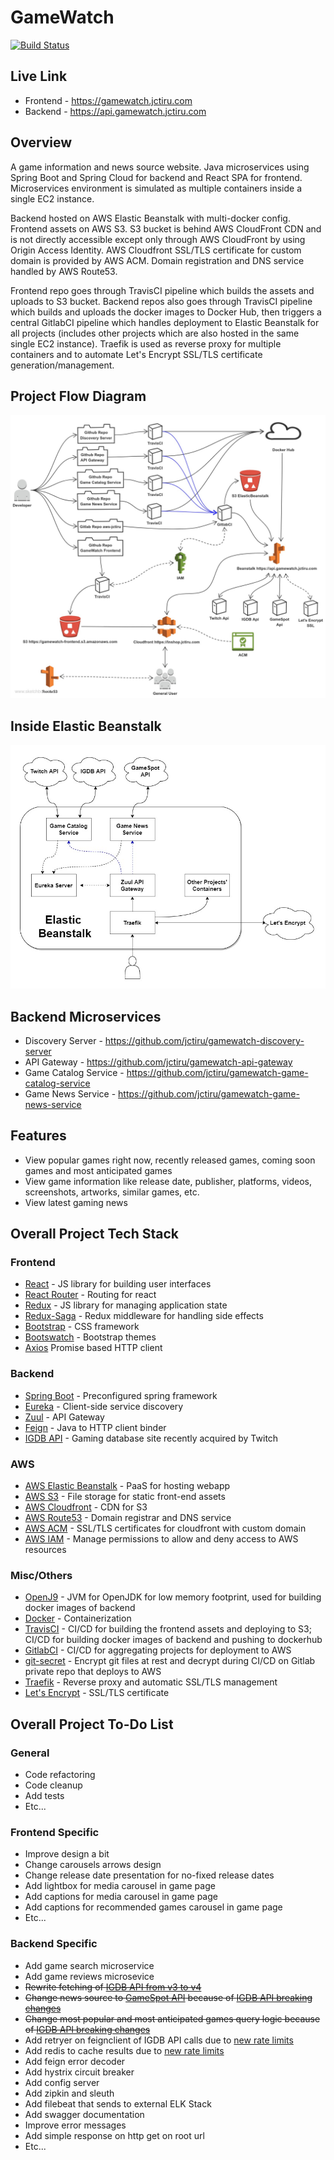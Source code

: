 # GameWatch

[![Build Status](https://travis-ci.com/jctiru/gamewatch-frontend.svg?branch=master)](https://travis-ci.com/jctiru/gamewatch-frontend)

## Live Link

- Frontend - <https://gamewatch.jctiru.com>
- Backend - <https://api.gamewatch.jctiru.com>

## Overview

A game information and news source website. Java microservices using Spring Boot and Spring Cloud for backend and React SPA for frontend. Microservices environment is simulated as multiple containers inside a single EC2 instance.

Backend hosted on AWS Elastic Beanstalk with multi-docker config. Frontend assets on AWS S3. S3 bucket is behind AWS CloudFront CDN and is not directly accessible except only through AWS CloudFront by using Origin Access Identity. AWS Cloudfront SSL/TLS certificate for custom domain is provided by AWS ACM. Domain registration and DNS service handled by AWS Route53.

Frontend repo goes through TravisCI pipeline which builds the assets and uploads to S3 bucket. Backend repos also goes through TravisCI pipeline which builds and uploads the docker images to Docker Hub, then triggers a central GitlabCI pipeline which handles deployment to Elastic Beanstalk for all projects (includes other projects which are also hosted in the same single EC2 instance). Traefik is used as reverse proxy for multiple containers and to automate Let's Encrypt SSL/TLS certificate generation/management.

## Project Flow Diagram

![Flow.jpg](Flow.jpg)

## Inside Elastic Beanstalk

![ElasticBeanstalk.jpg](ElasticBeanstalk.jpg)

## Backend Microservices

- Discovery Server - <https://github.com/jctiru/gamewatch-discovery-server>
- API Gateway - <https://github.com/jctiru/gamewatch-api-gateway>
- Game Catalog Service - <https://github.com/jctiru/gamewatch-game-catalog-service>
- Game News Service - <https://github.com/jctiru/gamewatch-game-news-service>

## Features

- View popular games right now, recently released games, coming soon games and most anticipated games
- View game information like release date, publisher, platforms, videos, screenshots, artworks, similar games, etc.
- View latest gaming news

## Overall Project Tech Stack

### Frontend

- [React](https://reactjs.org/) - JS library for building user interfaces
- [React Router](https://reacttraining.com/react-router/) - Routing for react
- [Redux](https://redux.js.org/) - JS library for managing application state
- [Redux-Saga](https://redux-saga.js.org/) - Redux middleware for handling side effects
- [Bootstrap](https://getbootstrap.com/) - CSS framework
- [Bootswatch](https://bootswatch.com/) - Bootstrap themes
- [Axios](https://github.com/axios/axios) Promise based HTTP client

### Backend

- [Spring Boot](https://spring.io/projects/spring-boot) - Preconfigured spring framework
- [Eureka](https://github.com/spring-cloud/spring-cloud-netflix) - Client-side service discovery
- [Zuul](https://github.com/spring-cloud/spring-cloud-netflix) - API Gateway
- [Feign](https://github.com/OpenFeign/feign) - Java to HTTP client binder
- [IGDB API](https://github.com/OpenFeign/feign) - Gaming database site recently acquired by Twitch

### AWS

- [AWS Elastic Beanstalk](https://aws.amazon.com/elasticbeanstalk/) - PaaS for hosting webapp
- [AWS S3](https://aws.amazon.com/s3/) - File storage for static front-end assets
- [AWS Cloudfront](https://aws.amazon.com/cloudfront/) - CDN for S3
- [AWS Route53](https://aws.amazon.com/route53/) - Domain registrar and DNS service
- [AWS ACM](https://aws.amazon.com/certificate-manager/) - SSL/TLS certificates for cloudfront with custom domain
- [AWS IAM](https://aws.amazon.com/iam/) - Manage permissions to allow and deny access to AWS resources

### Misc/Others

- [OpenJ9](https://www.eclipse.org/openj9/) - JVM for OpenJDK for low memory footprint, used for building docker images of backend
- [Docker](https://www.docker.com/) - Containerization
- [TravisCI](https://travis-ci.com/) - CI/CD for building the frontend assets and deploying to S3; CI/CD for building docker images of backend and pushing to dockerhub
- [GitlabCI](https://about.gitlab.com/stages-devops-lifecycle/continuous-integration/) - CI/CD for aggregating projects for deployment to AWS
- [git-secret](https://git-secret.io/) - Encrypt git files at rest and decrypt during CI/CD on Gitlab private repo that deploys to AWS
- [Traefik](https://containo.us/traefik/) - Reverse proxy and automatic SSL/TLS management
- [Let's Encrypt](https://letsencrypt.org/) - SSL/TLS certificate

## Overall Project To-Do List

### General

- Code refactoring
- Code cleanup
- Add tests
- Etc...

### Frontend Specific

- Improve design a bit
- Change carousels arrows design
- Change release date presentation for no-fixed release dates
- Add lightbox for media carousel in game page
- Add captions for media carousel in game page
- Add captions for recommended games carousel in game page
- Etc...

### Backend Specific

- Add game search microservice
- Add game reviews microsevice
- ~~Rewrite fetching of [IGDB API from v3 to v4](https://api-docs.igdb.com/#upgrading-to-v4-from-v3)~~
- ~~Change news source to [GameSpot API](https://www.gamespot.com/api/documentation#toc-0-4) because of [IGDB API breaking changes](https://api-docs.igdb.com/#breaking-changes)~~
- ~~Change most popular and most anticipated games query logic because of [IGDB API breaking changes](https://api-docs.igdb.com/#breaking-changes)~~
- Add retryer on feignclient of IGDB API calls due to [new rate limits](https://api-docs.igdb.com/#rate-limits)
- Add redis to cache results due to [new rate limits](https://api-docs.igdb.com/#rate-limits)
- Add feign error decoder
- Add hystrix circuit breaker
- Add config server
- Add zipkin and sleuth
- Add filebeat that sends to external ELK Stack
- Add swagger documentation
- Improve error messages
- Add simple response on http get on root url
- Etc...
